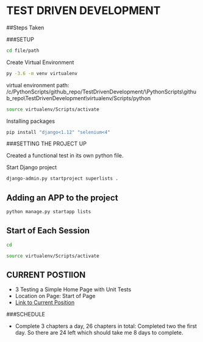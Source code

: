 # TEST DRIVEN DEVELOPMENT

##Steps Taken

###SETUP
```bash
cd file/path
```
Create Virtual Environment
```bash
py -3.6 -m venv virtualenv
```

virtual environment path: /c/PythonScripts/github_repo/TestDrivenDevelopment/\PythonScripts\github_repo\TestDrivenDevelopment\virtualenv/Scripts/python
```bash
source virtualenv/Scripts/activate
```
Installing packages
```bash
pip install "django<1.12" "selenium<4"
```

###SETTING THE PROJECT UP

Created a functional test in its own python file. 

Start Django project
```bash
django-admin.py startproject superlists .
```

## Adding an APP to the project
```bash
python manage.py startapp lists
```

## Start of Each Session
```bash
cd
```

```bash
source virtualenv/Scripts/activate
```

## CURRENT POSTIION

- 3 Testing a Simple Home Page with Unit Tests
- Location on Page: Start of Page
- [Link to Current Position](https://www.obeythetestinggoat.com/book/chapter_unit_test_first_view.html)

###SCHEDULE

- Complete 3 chapters a day, 26 chapters in total: Completed two the first day. So there are 24 left which should take
me 8 days to complete.